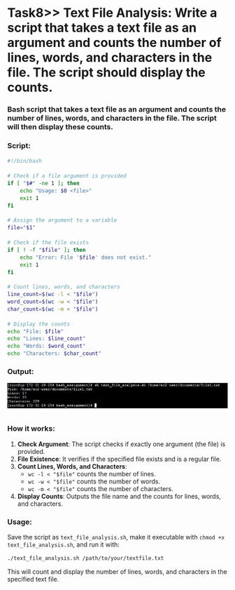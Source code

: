 # Task8>> Text File Analysis: Write a script that takes a text file as an argument and counts the number of lines, words, and characters in the file. The script should display the counts.

### Bash script that takes a text file as an argument and counts the number of lines, words, and characters in the file. The script will then display these counts.

### Script:

```bash
#!/bin/bash

# Check if a file argument is provided
if [ "$#" -ne 1 ]; then
    echo "Usage: $0 <file>"
    exit 1
fi

# Assign the argument to a variable
file="$1"

# Check if the file exists
if [ ! -f "$file" ]; then
    echo "Error: File '$file' does not exist."
    exit 1
fi

# Count lines, words, and characters
line_count=$(wc -l < "$file")
word_count=$(wc -w < "$file")
char_count=$(wc -m < "$file")

# Display the counts
echo "File: $file"
echo "Lines: $line_count"
echo "Words: $word_count"
echo "Characters: $char_count"
```
### Output:
![Alt text](Image_Output_of_the_tasks/Output_of_task8.jpg)

### How it works:
1. **Check Argument**: The script checks if exactly one argument (the file) is provided.
2. **File Existence**: It verifies if the specified file exists and is a regular file.
3. **Count Lines, Words, and Characters**:
   - `wc -l < "$file"` counts the number of lines.
   - `wc -w < "$file"` counts the number of words.
   - `wc -m < "$file"` counts the number of characters.
4. **Display Counts**: Outputs the file name and the counts for lines, words, and characters.

### Usage:
Save the script as `text_file_analysis.sh`, make it executable with `chmod +x text_file_analysis.sh`, and run it with:

```bash
./text_file_analysis.sh /path/to/your/textfile.txt
```

This will count and display the number of lines, words, and characters in the specified text file.
